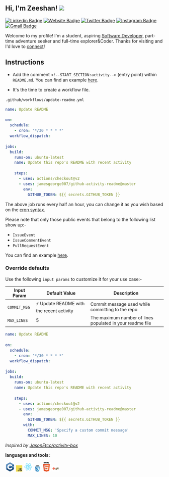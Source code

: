 <h2> Hi, I'm Zeeshan! <img src="https://media.giphy.com/media/mGcNjsfWAjY5AEZNw6/giphy.gif" width="50"></h2>

[![Linkedin Badge](https://img.shields.io/badge/-zeeshan-blue?style=flat&logo=Linkedin&logoColor=white&link=https://www.linkedin.com/in/jzeeshan-manit/)](https://www.linkedin.com/in/zeeshan-manit/)
[![Website Badge](https://img.shields.io/badge/-zishugshan.github.io-47CCCC?style=flat&logo=Google-Chrome&logoColor=white&link=https://zishugshan.github.io)](https://zishugshan.github.io)
[![Twitter Badge](https://img.shields.io/badge/-@_zishugshan-1ca0f1?style=flat&labelColor=1ca0f1&logo=twitter&logoColor=white&link=https://twitter.com/zishugshan)](https://twitter.com/zishugshan)
[![Instagram Badge](https://img.shields.io/badge/-@_zishugshan-purple?style=flat&logo=instagram&logoColor=white&link=https://instagram.com/_._zy___/)](https://instagram.com/_._zy___/)
[![Gmail Badge](https://img.shields.io/badge/-zshnqmr1-c14438?style=flat&logo=Gmail&logoColor=white&link=mailto:zshnqmr1@gmail.com)](mailto:zshnqmr1@gmail.com)

Welcome to my profile! I'm a student, aspiring [Software Developer](https://zishugshan.github.io), part-time adventure seeker and full-time explorer&Coder.
Thanks for visiting and I'd love to [connect](https://www.linkedin.com/in/zeeshan-manit/)!



## Instructions

- Add the comment `<!--START_SECTION:activity-->` (entry point) within `README.md`. You can find an example [here](https://github.com/jamesgeorge007/jamesgeorge007/blob/master/README.md).

- It's the time to create a workflow file.

`.github/workflows/update-readme.yml`

```yml
name: Update README

on:
  schedule:
    - cron: '*/30 * * * *'
  workflow_dispatch:

jobs:
  build:
    runs-on: ubuntu-latest
    name: Update this repo's README with recent activity

    steps:
      - uses: actions/checkout@v2
      - uses: jamesgeorge007/github-activity-readme@master
        env:
          GITHUB_TOKEN: ${{ secrets.GITHUB_TOKEN }}
```

The above job runs every half an hour, you can change it as you wish based on the [cron syntax](https://jasonet.co/posts/scheduled-actions/#the-cron-syntax).

Please note that only those public events that belong to the following list show up:-

- `IssueEvent`
- `IssueCommentEvent`
- `PullRequestEvent`

You can find an example [here](https://github.com/jamesgeorge007/jamesgeorge007/blob/master/.github/workflows/update-readme.yml).

### Override defaults

Use the following `input params` to customize it for your use case:-

| Input Param | Default Value | Description |
|--------|--------|--------|
| `COMMIT_MSG` | :zap: Update README with the recent activity | Commit message used while committing to the repo |
| `MAX_LINES` | 5 | The maximum number of lines populated in your readme file |


```yml
name: Update README

on:
  schedule:
    - cron: '*/30 * * * *'
  workflow_dispatch:

jobs:
  build:
    runs-on: ubuntu-latest
    name: Update this repo's README with recent activity

    steps:
      - uses: actions/checkout@v2
      - uses: jamesgeorge007/github-activity-readme@master
        env:
          GITHUB_TOKEN: ${{ secrets.GITHUB_TOKEN }}
        with:
          COMMIT_MSG: 'Specify a custom commit message'
          MAX_LINES: 10
```

_Inspired by [JasonEtco/activity-box](https://github.com/JasonEtco/activity-box)_


**languages and tools:**  

<code><img height="30" src="https://raw.githubusercontent.com/github/explore/80688e429a7d4ef2fca1e82350fe8e3517d3494d/topics/cpp/cpp.png"></code>
<code><img height="20" src="https://raw.githubusercontent.com/github/explore/80688e429a7d4ef2fca1e82350fe8e3517d3494d/topics/javascript/javascript.png"></code>
<code><img height="30" src="https://raw.githubusercontent.com/github/explore/80688e429a7d4ef2fca1e82350fe8e3517d3494d/topics/react/react.png"></code>
<code><img height="20" src="https://raw.githubusercontent.com/github/explore/80688e429a7d4ef2fca1e82350fe8e3517d3494d/topics/css/css.png"></code>
<code><img height="30" src="https://raw.githubusercontent.com/github/explore/80688e429a7d4ef2fca1e82350fe8e3517d3494d/topics/html/html.png"></code>
<code><img height="20" src="https://raw.githubusercontent.com/github/explore/80688e429a7d4ef2fca1e82350fe8e3517d3494d/topics/git/git.png"></code>
